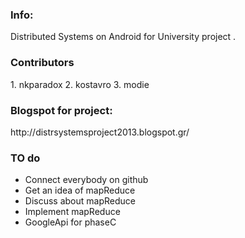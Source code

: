 <h3>Info:</h3>
Distributed Systems on Android for University project .

<h3>Contributors</h3>
1. nkparadox
2. kostavro
3. modie

<h3>Blogspot for project:</h3>
http://distrsystemsproject2013.blogspot.gr/

<h3>TO do</h3>

* Connect everybody on github
* Get an idea of mapReduce
* Discuss about mapReduce
* Implement mapReduce
* GoogleApi for phaseC
